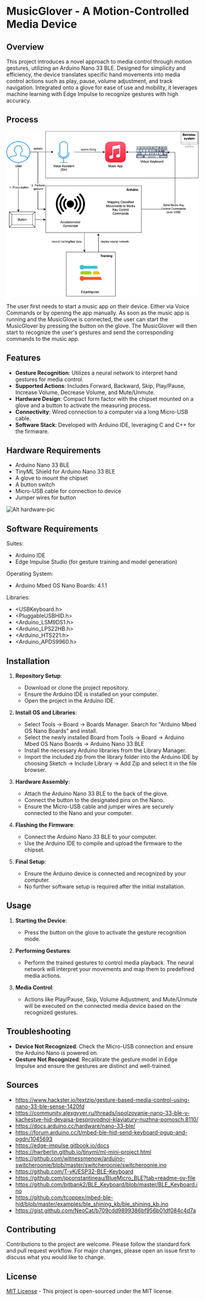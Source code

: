 # MusicGlover - A Motion-Controlled Media Device

## Overview

This project introduces a novel approach to media control through motion gestures, utilizing an Arduino Nano 33 BLE. Designed for simplicity and efficiency, the device translates specific hand movements into media control actions such as play, pause, volume adjustment, and track navigation. Integrated onto a glove for ease of use and mobility, it leverages machine learning with Edge Impulse to recognize gestures with high accuracy.

## Process
![Alt processdiagram](./assets/MusicGlover_Diagram.jpg)

The user first needs to start a music app on their device. Either via Voice Commands or by opening the app manually.
As soon as the music app is running and the MusicGlove is connected, the user can start the MusicGlover by pressing the button on the glove.
The MusicGlover will then start to recognize the user's gestures and send the corresponding commands to the music app.

## Features

- **Gesture Recognition**: Utilizes a neural network to interpret hand gestures for media control.
- **Supported Actions**: Includes Forward, Backward, Skip, Play/Pause, Increase Volume, Decrease Volume, and Mute/Unmute.
- **Hardware Design**: Compact form factor with the chipset mounted on a glove and a button to activate the measuring process.
- **Connectivity**: Wired connection to a computer via a long Micro-USB cable.
- **Software Stack**: Developed with Arduino IDE, leveraging C and C++ for the firmware.

## Hardware Requirements

- Arduino Nano 33 BLE
- TinyML Shield for Arduino Nano 33 BLE
- A glove to mount the chipset
- A button switch
- Micro-USB cable for connection to device
- Jumper wires for button

![Alt hardware-pic](./assets/hardware.jpg)

## Software Requirements

Suites:
- Arduino IDE
- Edge Impulse Studio (for gesture training and model generation)

Operating System:
- Arduino Mbed OS Nano Boards: 4.1.1

Libraries:
- <USBKeyboard.h>
- <PluggableUSBHID.h>
- <Arduino_LSM9DS1.h>
- <Arduino_LPS22HB.h>  
- <Arduino_HTS221.h> 
- <Arduino_APDS9960.h>

## Installation

1. **Repository Setup**:
   - Download or clone the project repository.
   - Ensure the Arduino IDE is installed on your computer.
   - Open the project in the Arduino IDE.

2. **Install OS and Libraries**:
   - Select Tools -> Board -> Boards Manager. Search for "Arduino Mbed OS Nano Boards" and install.
   - Select the newly installed Board from Tools -> Board -> Arduino Mbed OS Nano Boards -> Arduino Nano 33 BLE
   - Install the necessary Arduino libraries from the Library Manager.
   - Import the included zip from the library folder into the Arduino IDE by choosing Sketch -> Include Library -> Add Zip and select it in the file browser.

4. **Hardware Assembly**:
   - Attach the Arduino Nano 33 BLE to the back of the glove.
   - Connect the button to the designated pins on the Nano.
   - Ensure the Micro-USB cable and jumper wires are securely connected to the Nano and your computer.

5. **Flashing the Firmware**:
   - Connect the Arduino Nano 33 BLE to your computer.
   - Use the Arduino IDE to compile and upload the firmware to the chipset.

6. **Final Setup**:
   - Ensure the Arduino device is connected and recognized by your computer.
   - No further software setup is required after the initial installation.

## Usage

1. **Starting the Device**:
   - Press the button on the glove to activate the gesture recognition mode.

2. **Performing Gestures**:
   - Perform the trained gestures to control media playback. The neural network will interpret your movements and map them to predefined media actions.

3. **Media Control**:
   - Actions like Play/Pause, Skip, Volume Adjustment, and Mute/Unmute will be executed on the connected media device based on the recognized gestures.

## Troubleshooting

- **Device Not Recognized**: Check the Micro-USB connection and ensure the Arduino Nano is powered on.
- **Gesture Not Recognized**: Recalibrate the gesture model in Edge Impulse and ensure the gestures are distinct and well-trained.

## Sources

- https://www.hackster.io/textzip/gesture-based-media-control-using-nano-33-ble-sense-1420fd
- https://community.alexgyver.ru/threads/ispolzovanie-nano-33-ble-v-kachestve-hid-devajsa-besprovodnoj-klaviatury-nuzhna-pomosch.8110/
- https://docs.arduino.cc/hardware/nano-33-ble/
- https://forum.arduino.cc/t/mbed-ble-hid-send-keyboard-pgup-and-pgdn/1045693
- https://edge-impulse.gitbook.io/docs
- https://hwrberlin.github.io/tinyml/ml-mini-project.html
- https://github.com/witnessmenow/arduino-switcheroonie/blob/master/switcheroonie/switcheroonie.ino
- https://github.com/T-vK/ESP32-BLE-Keyboard
- https://github.com/jpconstantineau/BlueMicro_BLE?tab=readme-ov-file
- https://github.com/bitbank2/BLE_Keyboard/blob/master/BLE_Keyboard.ino
- https://github.com/tcoppex/mbed-ble-hid/blob/master/examples/ble_shining_kb/ble_shining_kb.ino
- https://gist.github.com/NeoCat/b709cdd9899386bf956b01df084c4d7a

## Contributing

Contributions to the project are welcome. Please follow the standard fork and pull request workflow. For major changes, please open an issue first to discuss what you would like to change.

## License

[MIT License](https://opensource.org/licenses/MIT) - This project is open-sourced under the MIT license.

